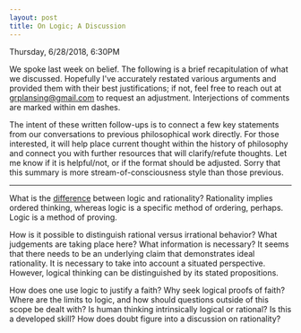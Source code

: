 ```yaml
---
layout: post
title: On Logic; A Discussion
---
```

Thursday, 6/28/2018, 6:30PM <!--excerpt-->

We spoke last week on belief. The following is a brief recapitulation of what we discussed. Hopefully I've accurately restated various arguments and provided them with their best justifications; if not, feel free to reach out at grplansing@gmail.com to request an adjustment. Interjections of comments are marked within em dashes.

The intent of these written follow-ups is to connect a few key statements from our conversations to previous philosophical work directly. For those interested, it will help place current thought within the history of philosophy and connect you with further resources that will clarify/refute thoughts. Let me know if it is helpful/not, or if the format should be adjusted. Sorry that this summary is more stream-of-consciousness style than those previous.
____
What is the [difference](https://simplicable.com/new/rational-thought) between logic and rationality? Rationality implies ordered thinking, whereas logic is a specific method of ordering, perhaps. Logic is a method of proving. 

How is it possible to distinguish rational versus irrational behavior? What judgements are taking place here? What information is necessary? It seems that there needs to be an underlying claim that demonstrates ideal rationality. It is necessary to take into account a situated perspective. However, logical thinking can be distinguished by its stated propositions.

How does one use logic to justify a faith? Why seek logical proofs of faith? Where are the limits to logic, and how should questions outside of this scope be dealt with? Is human thinking intrinsically logical or rational? Is this a developed skill? How does doubt figure into a discussion on rationality?
